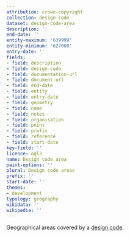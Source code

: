 ```yaml
---
attribution: crown-copyright
collection: design-code
dataset: design-code-area
description: ''
end-date: ''
entity-maximum: '639999'
entity-minimum: '627000'
entry-date: ''
fields:
- field: description
- field: design-code
- field: documentation-url
- field: document-url
- field: end-date
- field: entity
- field: entry-date
- field: geometry
- field: name
- field: notes
- field: organisation
- field: point
- field: prefix
- field: reference
- field: start-date
key-field: ''
licence: ogl3
name: Design code area
paint-options: ''
plural: Design code areas
prefix: ''
start-date: ''
themes:
- development
typology: geography
wikidata: ''
wikipedia: ''
---
```


Geographical areas covered by a [design code](/dataset/design-code).
